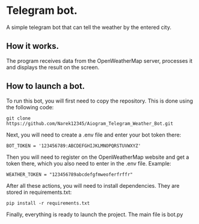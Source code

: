 # Telegram bot.
A simple telegram bot that can tell the weather by the entered city.

## How it works.
The program receives data from the OpenWeatherMap server, processes it and displays the result on the screen.

## How to launch a bot.
To run this bot, you will first need to copy the repository. This is done using the following code:

```
git clone https://github.com/Narek12345/Aiogram_Telegram_Weather_Bot.git
```

Next, you will need to create a .env file and enter your bot token there:

```
BOT_TOKEN = '123456789:ABCDEFGHIJKLMNOPQRSTUVWXYZ'
```

Then you will need to register on the OpenWeatherMap website and get a token there, which you also need to enter in the .env file. Example:

```
WEATHER_TOKEN = "123456789abcdefgfmweoferfrffr"
```

After all these actions, you will need to install dependencies. They are stored in requirements.txt:

```
pip install -r requirements.txt
```

Finally, everything is ready to launch the project. The main file is bot.py






















